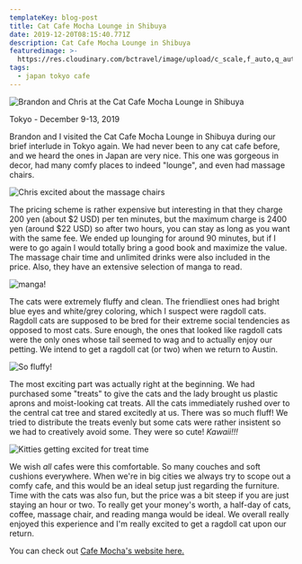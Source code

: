```yaml
---
templateKey: blog-post
title: Cat Cafe Mocha Lounge in Shibuya
date: 2019-12-20T08:15:40.771Z
description: Cat Cafe Mocha Lounge in Shibuya
featuredimage: >-
  https://res.cloudinary.com/bctravel/image/upload/c_scale,f_auto,q_auto,w_1080/v1577792203/IMG_20191211_164402_w8dibd.jpg
tags:
  - japan tokyo cafe
---
```

![](https://res.cloudinary.com/bctravel/image/upload/c_scale,f_auto,q_auto,w_1080/v1577792203/IMG_20191211_164402_w8dibd.jpg "Brandon and Chris at the Cat Cafe Mocha Lounge in Shibuya")

Tokyo - December 9-13, 2019

Brandon and I visited the Cat Cafe Mocha Lounge in Shibuya during our brief interlude in Tokyo again. We had never been to any cat cafe before, and we heard the ones in Japan are very nice. This one was gorgeous in decor, had many comfy places to indeed "lounge", and even had massage chairs.

![](https://res.cloudinary.com/bctravel/image/upload/c_scale,f_auto,q_auto,w_1080/v1577792225/IMG_20191211_163825_onysr1.jpg "Chris excited about the massage chairs")

The pricing scheme is rather expensive but interesting in that they charge 200 yen (about $2 USD) per ten minutes, but the maximum charge is 2400 yen (around $22 USD) so after two hours, you can stay as long as you want with the same fee. We ended up lounging for around 90 minutes, but if I were to go again I would totally bring a good book and maximize the value. The massage chair time and unlimited drinks were also included in the price. Also, they have an extensive selection of manga to read.

![](https://res.cloudinary.com/bctravel/image/upload/c_scale,f_auto,q_auto,w_1080/v1577792198/IMG_2319_jzfdae.jpg "manga!")

The cats were extremely fluffy and clean. The friendliest ones had bright blue eyes and white/grey coloring, which I suspect were ragdoll cats. Ragdoll cats are supposed to be bred for their extreme social tendencies as opposed to most cats. Sure enough, the ones that looked like ragdoll cats were the only ones whose tail seemed to wag and to actually enjoy our petting. We intend to get a ragdoll cat (or two) when we return to Austin. 

![](https://res.cloudinary.com/bctravel/image/upload/c_scale,f_auto,q_auto,w_1080/v1577792194/IMG_2323_bcnidc.jpg "So fluffy! ")

The most exciting part was actually right at the beginning. We had purchased some "treats" to give the cats and the lady brought us plastic aprons and moist-looking cat treats. All the cats immediately rushed over to the central cat tree and stared excitedly at us. There was so much fluff! We tried to distribute the treats evenly but some cats were rather insistent so we had to creatively avoid some. They were so cute! _Kawaii!!!_

![](https://res.cloudinary.com/bctravel/image/upload/c_scale,f_auto,q_auto,w_1080/v1577792214/IMG_20191211_161235_kthcvi.jpg "Kitties getting excited for treat time")

We wish _all_ cafes were this comfortable. So many couches and soft cushions everywhere. When we're in big cities we always try to scope out a comfy cafe, and this would be an ideal setup just regarding the furniture. Time with the cats was also fun, but the price was a bit steep if you are just staying an hour or two. To really get your money's worth, a half-day of cats, coffee, massage chair, and reading manga would be ideal. We overall really enjoyed this experience and I'm really excited to get a ragdoll cat upon our return.

You can check out [Cafe Mocha's website here.](http://catmocha.jp/shibuyakoendori/)
